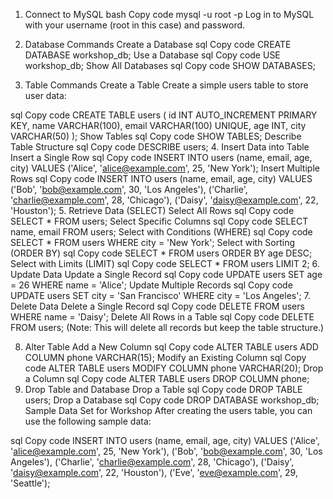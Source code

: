 1. Connect to MySQL
bash
Copy code
mysql -u root -p
Log in to MySQL with your username (root in this case) and password.

2. Database Commands
Create a Database
sql
Copy code
CREATE DATABASE workshop_db;
Use a Database
sql
Copy code
USE workshop_db;
Show All Databases
sql
Copy code
SHOW DATABASES;
3. Table Commands
Create a Table
Create a simple users table to store user data:

sql
Copy code
CREATE TABLE users (
    id INT AUTO_INCREMENT PRIMARY KEY,
    name VARCHAR(100),
    email VARCHAR(100) UNIQUE,
    age INT,
    city VARCHAR(50)
);
Show Tables
sql
Copy code
SHOW TABLES;
Describe Table Structure
sql
Copy code
DESCRIBE users;
4. Insert Data into Table
Insert a Single Row
sql
Copy code
INSERT INTO users (name, email, age, city) VALUES ('Alice', 'alice@example.com', 25, 'New York');
Insert Multiple Rows
sql
Copy code
INSERT INTO users (name, email, age, city) VALUES 
('Bob', 'bob@example.com', 30, 'Los Angeles'),
('Charlie', 'charlie@example.com', 28, 'Chicago'),
('Daisy', 'daisy@example.com', 22, 'Houston');
5. Retrieve Data (SELECT)
Select All Rows
sql
Copy code
SELECT * FROM users;
Select Specific Columns
sql
Copy code
SELECT name, email FROM users;
Select with Conditions (WHERE)
sql
Copy code
SELECT * FROM users WHERE city = 'New York';
Select with Sorting (ORDER BY)
sql
Copy code
SELECT * FROM users ORDER BY age DESC;
Select with Limits (LIMIT)
sql
Copy code
SELECT * FROM users LIMIT 2;
6. Update Data
Update a Single Record
sql
Copy code
UPDATE users SET age = 26 WHERE name = 'Alice';
Update Multiple Records
sql
Copy code
UPDATE users SET city = 'San Francisco' WHERE city = 'Los Angeles';
7. Delete Data
Delete a Single Record
sql
Copy code
DELETE FROM users WHERE name = 'Daisy';
Delete All Rows in a Table
sql
Copy code
DELETE FROM users;
(Note: This will delete all records but keep the table structure.)

8. Alter Table
Add a New Column
sql
Copy code
ALTER TABLE users ADD COLUMN phone VARCHAR(15);
Modify an Existing Column
sql
Copy code
ALTER TABLE users MODIFY COLUMN phone VARCHAR(20);
Drop a Column
sql
Copy code
ALTER TABLE users DROP COLUMN phone;
9. Drop Table and Database
Drop a Table
sql
Copy code
DROP TABLE users;
Drop a Database
sql
Copy code
DROP DATABASE workshop_db;
Sample Data Set for Workshop
After creating the users table, you can use the following sample data:

sql
Copy code
INSERT INTO users (name, email, age, city) VALUES 
('Alice', 'alice@example.com', 25, 'New York'),
('Bob', 'bob@example.com', 30, 'Los Angeles'),
('Charlie', 'charlie@example.com', 28, 'Chicago'),
('Daisy', 'daisy@example.com', 22, 'Houston'),
('Eve', 'eve@example.com', 29, 'Seattle');
